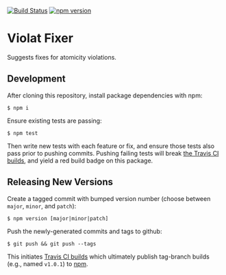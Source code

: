 [![Build Status](https://travis-ci.org/LIAFA/violat-fixer.svg?branch=master)](https://travis-ci.org/LIAFA/violat-fixer)
[![npm version](https://badge.fury.io/js/violat-fixer.svg)](https://badge.fury.io/js/violat-fixer)

# Violat Fixer

Suggests fixes for atomicity violations.

## Development

After cloning this repository, install package dependencies with npm:

```console
$ npm i
```

Ensure existing tests are passing:

```console
$ npm test
```

Then write new tests with each feature or fix, and ensure those tests also pass prior to pushing commits. Pushing failing tests will break [the Travis CI builds](https://travis-ci.org/github/LIAFA/violat-fixer), and yield a red build badge on this package.

## Releasing New Versions

Create a tagged commit with bumped version number (choose between `major`, `minor`, and `patch`):

```console
$ npm version [major|minor|patch]
```

Push the newly-generated commits and tags to github:

```console
$ git push && git push --tags
```

This initiates [Travis CI builds](https://travis-ci.org/github/LIAFA/violat-fixer) which ultimately publish tag-branch builds (e.g., named `v1.0.1`) to [npm](https://www.npmjs.com/package/violat-fixer).
